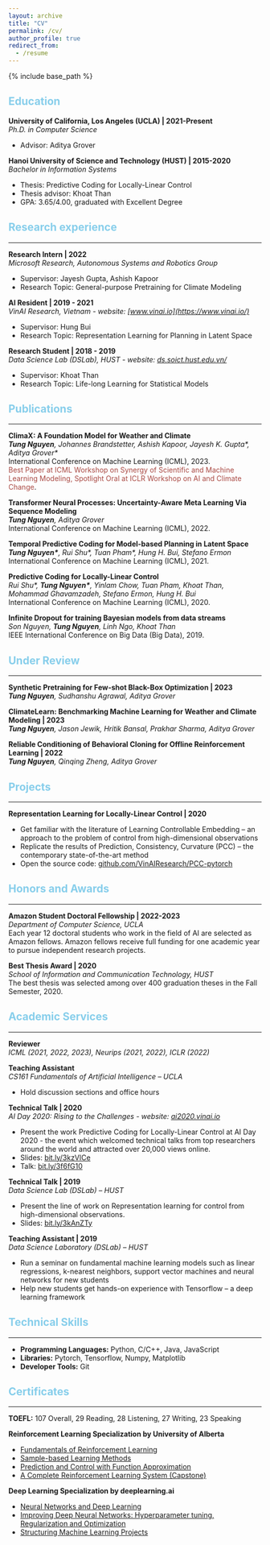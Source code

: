 ```yaml
---
layout: archive
title: "CV"
permalink: /cv/
author_profile: true
redirect_from:
  - /resume
---
```


{% include base_path %}

<!-- Education
====== -->
<h2 style="color:#87CEEB">Education</h2>

**University of California, Los Angeles (UCLA) | 2021-Present**   
*Ph.D. in Computer Science*
  * Advisor: Aditya Grover

**Hanoi University of Science and Technology (HUST) | 2015-2020**   
*Bachelor in Information Systems*
  * Thesis: Predictive Coding for Locally-Linear Control
  * Thesis advisor: Khoat Than
  * GPA: 3.65/4.00, graduated with Excellent Degree

<!-- Research experience
====== -->
<h2 style="color:#87CEEB">Research experience</h2>
<hr>

**Research Intern | 2022**   
*Microsoft Research, Autonomous Systems and Robotics Group*
  * Supervisor: Jayesh Gupta, Ashish Kapoor
  * Research Topic: General-purpose Pretraining for Climate Modeling

**AI Resident | 2019 - 2021**   
*VinAI Research, Vietnam - website: [www.vinai.io](https://www.vinai.io/)*
  * Supervisor: Hung Bui
  * Research Topic: Representation Learning for Planning in Latent Space

**Research Student | 2018 - 2019**   
*Data Science Lab (DSLab), HUST - website: [ds.soict.hust.edu.vn/](http://ds.soict.hust.edu.vn/)*
  * Supervisor: Khoat Than
  * Research Topic: Life-long Learning for Statistical Models

<!-- Publications
====== -->
<h2 style="color:#87CEEB">Publications</h2>
<hr>

**ClimaX: A Foundation Model for Weather and Climate**   
*__Tung Nguyen__, Johannes Brandstetter, Ashish Kapoor, Jayesh K. Gupta\*, Aditya Grover\**   
International Conference on Machine Learning (ICML), 2023.   
<span style="color:#AA4A44">Best Paper at ICML Workshop on Synergy of Scientific and Machine Learning Modeling, Spotlight Oral at ICLR Workshop on AI and Climate Change</span>.

**Transformer Neural Processes: Uncertainty-Aware Meta Learning Via Sequence Modeling**   
*__Tung Nguyen__, Aditya Grover*   
International Conference on Machine Learning (ICML), 2022.

**Temporal Predictive Coding for Model-based Planning in Latent Space**   
*__Tung Nguyen\*__, Rui Shu\*, Tuan Pham\*, Hung H. Bui, Stefano Ermon*   
International Conference on Machine Learning (ICML), 2021.

**Predictive Coding for Locally-Linear Control**   
*Rui Shu\*, **Tung Nguyen\***, Yinlam Chow, Tuan Pham, Khoat Than, Mohammad Ghavamzadeh, Stefano Ermon, Hung H. Bui*   
International Conference on Machine Learning (ICML), 2020.

**Infinite Dropout for training Bayesian models from data streams**   
*Son Nguyen, **Tung Nguyen**, Linh Ngo, Khoat Than*   
IEEE International Conference on Big Data (Big Data), 2019.
  
<!-- Preprints
====== -->
<h2 style="color:#87CEEB">Under Review</h2>
<hr>

**Synthetic Pretraining for Few-shot Black-Box Optimization | 2023**   
*__Tung Nguyen__, Sudhanshu Agrawal, Aditya Grover*

**ClimateLearn: Benchmarking Machine Learning for Weather and Climate Modeling | 2023**   
*__Tung Nguyen__, Jason Jewik, Hritik Bansal, Prakhar Sharma, Aditya Grover*

**Reliable Conditioning of Behavioral Cloning for Offline Reinforcement Learning | 2022**   
*__Tung Nguyen__, Qinqing Zheng, Aditya Grover*
  
<!-- Projects
====== -->
<h2 style="color:#87CEEB">Projects</h2>
<hr>

**Representation Learning for Locally-Linear Control | 2020**   
  * Get familiar with the literature of Learning Controllable Embedding – an approach to the problem of control from high-dimensional observations
  * Replicate the results of Prediction, Consistency, Curvature (PCC) – the contemporary state-of-the-art method
  * Open the source code: [github.com/VinAIResearch/PCC-pytorch](https://github.com/VinAIResearch/PCC-pytorch)

<!-- Honors and Awards
====== -->
<h2 style="color:#87CEEB">Honors and Awards</h2>
<hr>

**Amazon Student Doctoral Fellowship | 2022-2023**   
*Department of Computer Science, UCLA*   
Each year 12 doctoral students who work in the field of AI are selected as Amazon fellows. Amazon fellows receive full funding for one academic year to pursue independent research projects.

**Best Thesis Award | 2020**   
*School of Information and Communication Technology, HUST*   
The best thesis was selected among over 400 graduation theses in the Fall Semester, 2020.

<!-- **Sakura Science Plan Scholarship | 2019**   
*National Institute of Informatics (NII), Japan*   
I joined Prof. Ryutaro Ichise’s lab and worked closely with Nicolas Bougie, his PhD student, to get hands-on research experience in deep reinforcement learning.

**SoC Winter Camp - Travel Grant | 2019**   
*School of Computing (SoC), Korea Advanced Institute of Science and Technology (KAIST)*   
30 undergraduate students were selected among over 4000 applicants to visit the graduate school, get to known different laboratories and attend technical talks.

**The Excellence Scholarship - Level A | 2016 & 2017**   
*School of Information and Communication Technology, HUST*   
Each semester top 5% of students with greatest academic performance are awarded. -->
  
<!-- Other Activities
====== -->
<h2 style="color:#87CEEB">Academic Services</h2>
<hr>

**Reviewer**   
*ICML (2021, 2022, 2023), Neurips (2021, 2022), ICLR (2022)*

**Teaching Assistant**   
*CS161 Fundamentals of Artificial Intelligence – UCLA*   
  * Hold discussion sections and office hours

**Technical Talk | 2020**   
*AI Day 2020: Rising to the Challenges - website: [ai2020.vinai.io](https://ai2020.vinai.io)*
  * Present the work Predictive Coding for Locally-Linear Control at AI Day 2020 - the event which welcomed technical talks from top researchers around the world and attracted over 20,000 views online.
  * Slides: [bit.ly/3kzVlCe](https://bit.ly/3kzVlCe)
  * Talk: [bit.ly/3f6fG10](https://bit.ly/3f6fG10) 

**Technical Talk | 2019**   
*Data Science Lab (DSLab) – HUST*
  * Present the line of work on Representation learning for control from high-dimensional observations.
  * Slides: [bit.ly/3kAnZTy](https://bit.ly/3kAnZTy)

**Teaching Assistant | 2019**   
*Data Science Laboratory (DSLab) – HUST*
  * Run a seminar on fundamental machine learning models such as linear regressions, k-nearest neighbors, support vector machines and neural networks for new students
  * Help new students get hands-on experience with Tensorflow – a deep learning framework

<!-- Technical Skills
====== -->
<h2 style="color:#87CEEB">Technical Skills</h2>
<hr>

  * **Programming Languages:** Python, C/C++, Java, JavaScript
  * **Libraries:** Pytorch, Tensorflow, Numpy, Matplotlib
  * **Developer Tools:** Git

<!-- Certificates
====== -->
<h2 style="color:#87CEEB">Certificates</h2>
<hr>

**TOEFL:** 107 Overall, 29 Reading, 28 Listening, 27 Writing, 23 Speaking

**Reinforcement Learning Specialization by University of Alberta**
* [Fundamentals of Reinforcement Learning](https://www.coursera.org/account/accomplishments/certificate/ALXELAWTGVZX)
* [Sample-based Learning Methods](https://www.coursera.org/account/accomplishments/certificate/Y85JLQBRWVPT)
* [Prediction and Control with Function Approximation](https://www.coursera.org/account/accomplishments/certificate/BVBPXLCNSEM8)
* [A Complete Reinforcement Learning System (Capstone)](https://www.coursera.org/account/accomplishments/certificate/FK5A3VHY2AWP)

**Deep Learning Specialization by deeplearning.ai**
  * [Neural Networks and Deep Learning](https://www.coursera.org/account/accomplishments/verify/6BVE5M4WM989)
  * [Improving Deep Neural Networks: Hyperparameter tuning, Regularization and Optimization](https://www.coursera.org/account/accomplishments/verify/VZ9QAABGA7N8)
  * [Structuring Machine Learning Projects](https://www.coursera.org/account/accomplishments/verify/VH32KS27NRJ5)
